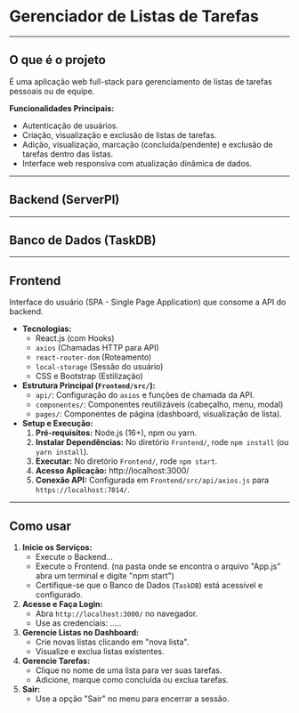 # Gerenciador de Listas de Tarefas

---

## O que é o projeto

É uma aplicação web full-stack para gerenciamento de listas de tarefas pessoais ou de equipe.

**Funcionalidades Principais:**
* Autenticação de usuários.
* Criação, visualização e exclusão de listas de tarefas.
* Adição, visualização, marcação (concluída/pendente) e exclusão de tarefas dentro das listas.
* Interface web responsiva com atualização dinâmica de dados.

---

## Backend (ServerPI)


---

## Banco de Dados (TaskDB)



---

## Frontend

Interface do usuário (SPA - Single Page Application) que consome a API do backend.

* **Tecnologias:**
    * React.js (com Hooks)
    * `axios` (Chamadas HTTP para API)
    * `react-router-dom` (Roteamento)
    * `local-storage` (Sessão do usuário)
    * CSS e Bootstrap (Estilização)
* **Estrutura Principal (`Frontend/src/`):**
    * `api/`: Configuração do `axios` e funções de chamada da API.
    * `componentes/`: Componentes reutilizáveis (cabeçalho, menu, modal)
    * `pages/`: Componentes de página (dashboard, visualização de lista).
* **Setup e Execução:**
    1.  **Pré-requisitos:** Node.js (16+), npm ou yarn.
    2.  **Instalar Dependências:** No diretório `Frontend/`, rode `npm install` (ou `yarn install`).
    3.  **Executar:** No diretório `Frontend/`, rode `npm start`.
    4.  **Acesso Aplicação:** http://localhost:3000/
    5.  **Conexão API:** Configurada em `Frontend/src/api/axios.js` para `https://localhost:7014/`.

---

## Como usar

1.  **Inicie os Serviços:**
    * Execute o Backend...
    * Execute o Frontend. (na pasta onde se encontra o arquivo "App.js" abra um terminal e digite "npm start")
    * Certifique-se que o Banco de Dados (`TaskDB`) está acessível e configurado.
2.  **Acesse e Faça Login:**
    * Abra `http://localhost:3000/` no navegador.
    * Use as credenciais: .....
3.  **Gerencie Listas no Dashboard:**
    * Crie novas listas clicando em "nova lista".
    * Visualize e exclua listas existentes.
4.  **Gerencie Tarefas:**
    * Clique no nome de uma lista para ver suas tarefas.
    * Adicione, marque como concluída ou exclua tarefas.
5.  **Sair:**
    * Use a opção "Sair" no menu para encerrar a sessão.
